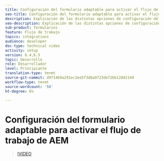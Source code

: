 ```yaml
---
title: Configuración del formulario adaptable para activar el flujo de trabajo de AEM
seo-title: Configuración del formulario adaptable para activar el flujo de trabajo de AEM
description: Explicación de las distintas opciones de configuración del formulario adaptable para activar el flujo de trabajo de AEM
seo-description: Explicación de las distintas opciones de configuración del formulario adaptable para activar el flujo de trabajo de AEM
sub-product: formularios
feature: Flujo de trabajo
topics: integrations
audience: developer
doc-type: technical video
activity: setup
version: 6.4,6.5
topic: Desarrollo
role: Desarrollador
level: Principiante
translation-type: tm+mt
source-git-commit: d9714b9a291ec3ee5f3dba9723de72bb120d2149
workflow-type: tm+mt
source-wordcount: '50'
ht-degree: 6%

---
```



# Configuración del formulario adaptable para activar el flujo de trabajo de AEM


>[!VIDEO](https://video.tv.adobe.com/v/28316?quality=9&learn=on)

